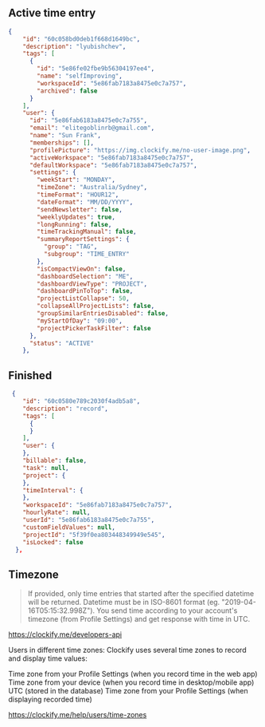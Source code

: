 

## Active time entry

```json
{
    "id": "60c058bd0deb1f668d1649bc",
    "description": "lyubishchev",
    "tags": [
      {
        "id": "5e86fe02fbe9b56304197ee4",
        "name": "selfImproving",
        "workspaceId": "5e86fab7183a8475e0c7a757",
        "archived": false
      }
    ],
    "user": {
      "id": "5e86fab6183a8475e0c7a755",
      "email": "elitegoblinrb@gmail.com",
      "name": "Sun Frank",
      "memberships": [],
      "profilePicture": "https://img.clockify.me/no-user-image.png",
      "activeWorkspace": "5e86fab7183a8475e0c7a757",
      "defaultWorkspace": "5e86fab7183a8475e0c7a757",
      "settings": {
        "weekStart": "MONDAY",
        "timeZone": "Australia/Sydney",
        "timeFormat": "HOUR12",
        "dateFormat": "MM/DD/YYYY",
        "sendNewsletter": false,
        "weeklyUpdates": true,
        "longRunning": false,
        "timeTrackingManual": false,
        "summaryReportSettings": {
          "group": "TAG",
          "subgroup": "TIME_ENTRY"
        },
        "isCompactViewOn": false,
        "dashboardSelection": "ME",
        "dashboardViewType": "PROJECT",
        "dashboardPinToTop": false,
        "projectListCollapse": 50,
        "collapseAllProjectLists": false,
        "groupSimilarEntriesDisabled": false,
        "myStartOfDay": "09:00",
        "projectPickerTaskFilter": false
      },
      "status": "ACTIVE"
    },
```

## Finished

```json
 {
    "id": "60c0580e789c2030f4adb5a8",
    "description": "record",
    "tags": [
      {
      }
    ],
    "user": {
    },
    "billable": false,
    "task": null,
    "project": {
    },
    "timeInterval": {
    },
    "workspaceId": "5e86fab7183a8475e0c7a757",
    "hourlyRate": null,
    "userId": "5e86fab6183a8475e0c7a755",
    "customFieldValues": null,
    "projectId": "5f39f0ea803448349949e545",
    "isLocked": false
  },
```


## Timezone

> If provided, only time entries that started after the specified datetime will be returned. Datetime must be in ISO-8601 format (eg. "2019-04-16T05:15:32.998Z"). You send time according to your account's timezone (from Profile Settings) and get response with time in UTC.


https://clockify.me/developers-api


Users in different time zones: 
Clockify uses several time zones to record and display time values:

Time zone from your Profile Settings (when you record time in the web app)
Time zone from your device (when you record time in desktop/mobile app)
UTC (stored in the database)
Time zone from your Profile Settings (when displaying recorded time)

https://clockify.me/help/users/time-zones